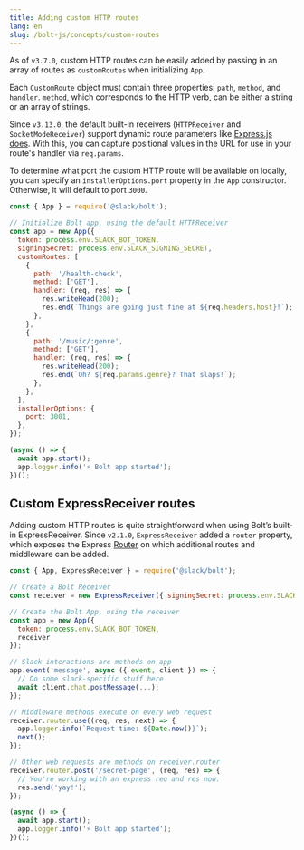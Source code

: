 ```yaml
---
title: Adding custom HTTP routes 
lang: en
slug: /bolt-js/concepts/custom-routes
---
```


As of `v3.7.0`, custom HTTP routes can be easily added by passing in an array of routes as `customRoutes` when initializing `App`. 

Each `CustomRoute` object must contain three properties: `path`, `method`, and `handler`. `method`, which corresponds to the HTTP verb, can be either a string or an array of strings.

Since `v3.13.0`, the default built-in receivers (`HTTPReceiver` and `SocketModeReceiver`) support dynamic route parameters like [Express.js does](https://expressjs.com/en/guide/routing.html#route-parameters). With this, you can capture positional values in the URL for use in your route's handler via `req.params`.

To determine what port the custom HTTP route will be available on locally, you can specify an `installerOptions.port` property in the `App` constructor. Otherwise, it will default to port `3000`.

```javascript
const { App } = require('@slack/bolt');

// Initialize Bolt app, using the default HTTPReceiver
const app = new App({
  token: process.env.SLACK_BOT_TOKEN,
  signingSecret: process.env.SLACK_SIGNING_SECRET,
  customRoutes: [
    {
      path: '/health-check',
      method: ['GET'],
      handler: (req, res) => {
        res.writeHead(200);
        res.end(`Things are going just fine at ${req.headers.host}!`);
      },
    },
    {
      path: '/music/:genre',
      method: ['GET'],
      handler: (req, res) => {
        res.writeHead(200);
        res.end(`Oh? ${req.params.genre}? That slaps!`);
      },
    },
  ],
  installerOptions: {
    port: 3001,
  },
});

(async () => {
  await app.start();
  app.logger.info('⚡️ Bolt app started');
})();
```

## Custom ExpressReceiver routes

Adding custom HTTP routes is quite straightforward when using Bolt’s built-in ExpressReceiver. Since `v2.1.0`, `ExpressReceiver` added a `router` property, which exposes the Express [Router](http://expressjs.com/en/4x/api.html#router) on which additional routes and middleware can be added.


```javascript
const { App, ExpressReceiver } = require('@slack/bolt');

// Create a Bolt Receiver
const receiver = new ExpressReceiver({ signingSecret: process.env.SLACK_SIGNING_SECRET });

// Create the Bolt App, using the receiver
const app = new App({
  token: process.env.SLACK_BOT_TOKEN,
  receiver
});

// Slack interactions are methods on app
app.event('message', async ({ event, client }) => {
  // Do some slack-specific stuff here
  await client.chat.postMessage(...);
});

// Middleware methods execute on every web request
receiver.router.use((req, res, next) => {
  app.logger.info(`Request time: ${Date.now()}`);
  next();
});

// Other web requests are methods on receiver.router
receiver.router.post('/secret-page', (req, res) => {
  // You're working with an express req and res now.
  res.send('yay!');
});

(async () => {
  await app.start();
  app.logger.info('⚡️ Bolt app started');
})();
```